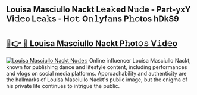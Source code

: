 ## Louisa Masciullo Nackt L𝚎a𝚔ed N𝚞𝚍e - Part-yxY Vi𝚍𝚎o L𝚎a𝚔s - H𝚘𝚝 O𝚗𝚕yf𝚊ns P𝚑𝚘tos hDkS9

# <h2><a href="http://kf2tdwf.oniu.top/?m=Louisa+Masciullo+Nackt">🔗👉 🔴 Louisa Masciullo Nackt P𝚑ot𝚘𝚜 V𝚒d𝚎o</a></h2>

[![Louisa Masciullo Nackt Nu𝚍e𝚜](https://i.imgur.com/0qMVB7G.gif)](http://kf2tdwf.oniu.top/?m=Louisa+Masciullo+Nackt)
Online influencer Louisa Masciullo Nackt, known for publishing dance and lifestyle content, including performances and vlogs on social media platforms. Approachability and authenticity are the hallmarks of Louisa Masciullo Nackt's public image, but the enigma of his private life continues to intrigue the public.  
